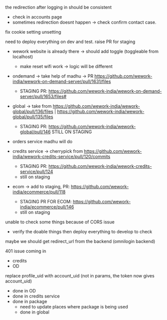 the redirection after logging in should be consistent
- check in accounts page
- sometimes redirection doesnt happen -> check confirm contact case. 

fix cookie setting unsetting

need to deploy everything on dev and test.
raise PR for staging
- wework website is already there -> should add toggle (toggleable from localhost)
	- make reset wifi work -> logic will be different

- ondemand -> take help of madhu -> PR https://github.com/wework-india/wework-on-demand-server/pull/1631/files
	- STAGING PR: https://github.com/wework-india/wework-on-demand-server/pull/1653/files#

- global -> take from https://github.com/wework-india/wework-global/pull/136/files | https://github.com/wework-india/wework-global/pull/135/files
	- STAGING PR: https://github.com/wework-india/wework-global/pull/146 STILL ON STAGING

- orders service madhu will do

- credits service -> cherrypick from https://github.com/wework-india/wework-credits-service/pull/120/commits
	- STAGING PR: https://github.com/wework-india/wework-credits-service/pull/124
	- still on staging
 
- ecom -> add to staging, PR: https://github.com/wework-india/ecommerce/pull/118
	- STAGING PR FOR ECOM: https://github.com/wework-india/ecommerce/pull/146
	- still on staging

unable to check some things because of CORS issue
- verify the doable things then deploy everything to develop to check

maybe we should get redirect_url from the backend (omnilogin backend)

401 issue coming in 
- credits
- OD

replace profile_uid with account_uid (not in params, the token now gives account_uid)
- done in OD
- done in credits service
- done in package
	- need to update places where package is being used
	- done in global
